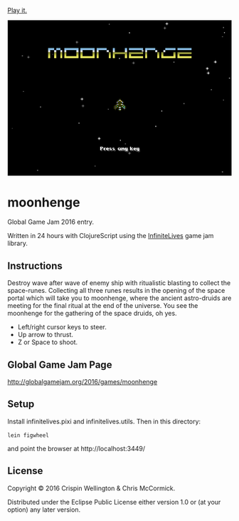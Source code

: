[Play it.](https://retrogradeorbit.github.io/moonhenge/)

![Title screen](./screenshot.png)

# moonhenge

Global Game Jam 2016 entry.

Written in 24 hours with ClojureScript using the [InfiniteLives](https://github.com/infinitelives/infinitelives.pixi) game jam library.

## Instructions

Destroy wave after wave of enemy ship with ritualistic blasting to
collect the space-runes. Collecting all three runes results in the
opening of the space portal which will take you to moonhenge, where
the ancient astro-druids are meeting for the final ritual at the end
of the universe. You see the moonhenge for the gathering of the space
druids, oh yes.

 - Left/right cursor keys to steer.
 - Up arrow to thrust.
 - Z or Space to shoot.

## Global Game Jam Page

http://globalgamejam.org/2016/games/moonhenge

## Setup

Install infinitelives.pixi and infinitelives.utils. Then in this directory:

```
lein figwheel
```

and point the browser at http://localhost:3449/

## License

Copyright © 2016 Crispin Wellington & Chris McCormick.

Distributed under the Eclipse Public License either version 1.0 or (at your option) any later version.
